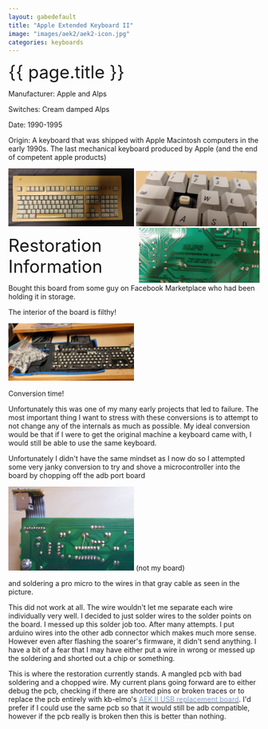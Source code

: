 ```yaml
---
layout: gabedefault
title: "Apple Extended Keyboard II"
image: "images/aek2/aek2-icon.jpg"
categories: keyboards
---
```

<span style="font-size:35px">{{ page.title }}</span>

Manufacturer: Apple and Alps

Switches: Cream damped Alps

Date: 1990-1995

Origin: A keyboard that was shipped with Apple Macintosh computers in the
early 1990s. The last mechanical keyboard produced by Apple (and the end of competent apple products)

<img src="/images/aek2/aek2.jpg" alt="aek2" width="50%"/>

<img src="/images/aek2/aek2-1.jpg" alt="creamalps" width="48%"/>
<img src="/images/aek2/aek2-3.jpg" alt="aekpcb" width="48%" style="float:right"/>

<span style="font-size:35px">Restoration Information</span>

Bought this board from some guy on Facebook Marketplace who had been holding it in storage.

The interior of the board is filthy!

<img src="/images/aek2/aek2-2.jpg" alt="aek2inside" width="50%"/>

Conversion time!

Unfortunately this was one of my many early projects that led to failure.
The most important thing I want to stress with these conversions is to attempt
to not change any of the internals as much as possible. My ideal conversion
would be that if I were to get the original machine a keyboard came with, I
would still be able to use the same keyboard.

Unfortunately I didn't have the same mindset as I now do so I attempted some
very janky conversion to try and shove a microcontroller into the board by
chopping off the adb port board

<img src="/images/aek2/aek2-4.jpg" alt="aek2adb" width="50%"/>
(not my board)

and soldering a pro micro to the wires in that gray cable as seen in the picture.

This did not work at all. The wire wouldn't let me separate each wire individually very well.
I decided to just solder wires to the solder points on the board. I messed up this solder job too.
After many attempts. I put arduino wires into the other adb connector which makes much more sense.
However even after flashing the soarer's firmware, it didn't send anything. I
have a bit of a fear that I may have either put a wire in wrong or messed up
the soldering and shorted out a chip or something.

This is where the restoration currently stands. A mangled pcb with bad soldering
and a chopped wire. My current plans going forward are to either debug the pcb,
checking if there are shorted pins or broken traces or to replace the pcb
entirely with kb-elmo's
[<span style="color:#7b9cc9">AEK II USB replacement board</span>](https://github.com/kb-elmo/aek2_usb).
I'd prefer if I could use the same pcb so that it would still be adb compatible,
however if the pcb really is broken then this is better than nothing.

